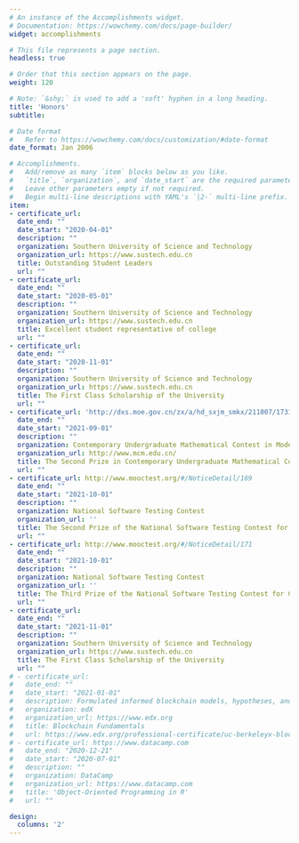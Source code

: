 ```yaml
---
# An instance of the Accomplishments widget.
# Documentation: https://wowchemy.com/docs/page-builder/
widget: accomplishments

# This file represents a page section.
headless: true

# Order that this section appears on the page.
weight: 120

# Note: `&shy;` is used to add a 'soft' hyphen in a long heading.
title: 'Honors'
subtitle:

# Date format
#   Refer to https://wowchemy.com/docs/customization/#date-format
date_format: Jan 2006

# Accomplishments.
#   Add/remove as many `item` blocks below as you like.
#   `title`, `organization`, and `date_start` are the required parameters.
#   Leave other parameters empty if not required.
#   Begin multi-line descriptions with YAML's `|2-` multi-line prefix.
item:
- certificate_url: 
  date_end: ""
  date_start: "2020-04-01"
  description: ""
  organization: Southern University of Science and Technology
  organization_url: https://www.sustech.edu.cn
  title: Outstanding Student Leaders
  url: ""
- certificate_url: 
  date_end: ""
  date_start: "2020-05-01"
  description: ""
  organization: Southern University of Science and Technology
  organization_url: https://www.sustech.edu.cn
  title: Excellent student representative of college
  url: ""  
- certificate_url: 
  date_end: ""
  date_start: "2020-11-01"
  description: ""
  organization: Southern University of Science and Technology
  organization_url: https://www.sustech.edu.cn
  title: The First Class Scholarship of the University
  url: ""
- certificate_url: 'http://dxs.moe.gov.cn/zx/a/hd_sxjm_smkx/211007/1731619.shtml'
  date_end: ""
  date_start: "2021-09-01"
  description: ""
  organization: Contemporary Undergraduate Mathematical Contest in Modeling
  organization_url: http://www.mcm.edu.cn/
  title: The Second Prize in Contemporary Undergraduate Mathematical Contest in Modeling in GuangDong province
  url: ""
- certificate_url: http://www.mooctest.org/#/NoticeDetail/169
  date_end: ""
  date_start: "2021-10-01"
  description: ""
  organization: National Software Testing Contest
  organization_url: ''
  title: The Second Prize of the National Software Testing Contest for College Students in GuangDong province
  url: "" 
- certificate_url: http://www.mooctest.org/#/NoticeDetail/171
  date_end: ""
  date_start: "2021-10-01"
  description: ""
  organization: National Software Testing Contest
  organization_url: ''
  title: The Third Prize of the National Software Testing Contest for College Students
  url: ""
- certificate_url: 
  date_end: ""
  date_start: "2021-11-01"
  description: ""
  organization: Southern University of Science and Technology
  organization_url: https://www.sustech.edu.cn
  title: The First Class Scholarship of the University
  url: ""  
# - certificate_url: 
#   date_end: ""
#   date_start: "2021-01-01"
#   description: Formulated informed blockchain models, hypotheses, and use cases.
#   organization: edX
#   organization_url: https://www.edx.org
#   title: Blockchain Fundamentals
#   url: https://www.edx.org/professional-certificate/uc-berkeleyx-blockchain-fundamentals
# - certificate_url: https://www.datacamp.com
#   date_end: "2020-12-21"
#   date_start: "2020-07-01"
#   description: ""
#   organization: DataCamp
#   organization_url: https://www.datacamp.com
#   title: 'Object-Oriented Programming in R'
#   url: ""

design:
  columns: '2' 
---
```

